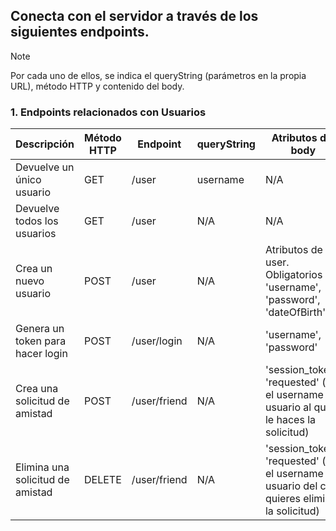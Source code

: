 ## Conecta con el servidor a través de los siguientes endpoints.
> [!NOTE] 
> Por cada uno de ellos, se indica el queryString (parámetros en la propia URL), método HTTP y contenido del body.

### 1. Endpoints relacionados con Usuarios
| Descripción  | Método HTTP | Endpoint | queryString | Atributos del body |
| ------------- | ------------- | ------------- | ------------- | ------------- |
| Devuelve un único usuario | GET | /user | username | N/A |
| Devuelve todos los usuarios | GET | /user | N/A | N/A |
| Crea un nuevo usuario | POST | /user | N/A | Atributos de user. Obligatorios 'username', 'password', 'dateOfBirth' |
| Genera un token para hacer login | POST | /user/login | N/A | 'username', 'password' |
| Crea una solicitud de amistad | POST | /user/friend | N/A | 'session_token', 'requested' (es el username del usuario al que le haces la solicitud) |
| Elimina una solicitud de amistad | DELETE | /user/friend | N/A | 'session_token', 'requested' (es el username del usuario del cual quieres eliminar la solicitud) |
